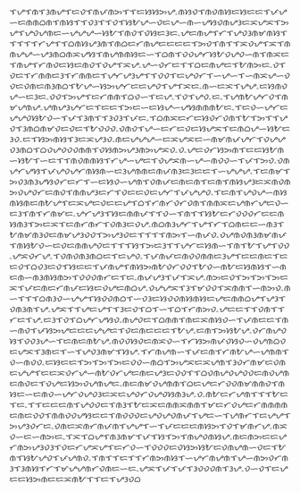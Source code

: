ᜎᜌᜎᜈᜎᜂᜈᜌᜎᜇᜏᜎᜈᜉᜈᜅᜎᜎᜇᜐᜐᜅᜌۦᜈᜐᜏᜎᜈᜏᜈᜐᜇᜐᜇᜇᜎᜉᜌᜑᜇᜈᜈᜊᜈᜎᜈᜐᜎᜎᜏᜂᜎᜎᜏᜎᜐᜀᜌᜑᜏᜇᜌᜑᜈᜑᜌᜐᜏᜈᜌᜂᜇᜁᜌᜁᜎᜅᜌᜎᜌᜏᜌᜈᜇᜑᜌᜌᜌᜑᜐᜀᜎᜈᜏᜎᜏᜐᜇᜂᜇۦᜌᜇᜈᜌᜎᜆᜎᜌᜏᜂᜈᜋᜈᜐᜎᜎᜎᜎᜎᜆᜌᜎᜎᜊᜈᜐᜌᜂᜈᜎᜈᜊᜇᜆᜈᜌᜇᜇᜇᜇᜎᜅᜏᜎᜈᜎᜎᜁᜏᜌᜎᜁᜎᜈᜈᜌᜌᜑᜌᜂᜈᜊᜈᜁᜌᜐᜎᜈᜌᜈᜈᜐᜇᜑᜎᜊᜈᜎᜏᜏᜌᜆᜐᜀᜏᜌᜏᜑᜈᜎᜈᜁᜇᜎᜈᜌᜎᜆᜈᜏᜇᜐᜇᜈᜏᜎᜏᜌᜎᜁᜌۦᜌᜑᜏᜆᜇᜎᜎᜊᜇᜈᜌᜇᜎᜀᜈᜅᜇۦᜏᜎᜏᜇᜎᜆᜈᜈᜇᜂᜎᜆᜈᜈᜇᜎᜌᜆᜌᜂᜌᜎᜎᜏᜏᜎᜇᜌᜏᜆᜎᜑᜌᜑᜎᜑᜈᜁᜌᜑᜏᜏᜇᜏᜈᜇᜈᜂᜈᜊᜎᜀᜌᜑᜐᜅᜌᜆᜇᜇᜌᜏᜎᜌᜎᜁᜇۦᜈᜑᜇᜁᜎᜌᜌۦᜇᜐᜈᜏᜌᜑᜇᜂᜇۦᜏᜏᜎᜅᜌᜎᜇᜆᜈᜈᜎᜊᜏᜑᜎᜇᜌۦᜎᜏᜎᜌᜏۦᜇۦᜎᜌᜈᜀᜌᜆᜏᜎᜈᜋᜌᜈᜌۦᜌᜈᜌᜂᜌᜆᜇᜎᜇᜇᜎᜅᜇᜑᜇᜐᜌᜑᜌᜐᜈᜈᜈᜀᜇۦᜎᜇᜏᜑᜌᜆᜇᜌᜌᜏᜐᜀᜏᜑᜎᜉᜎᜂᜈᜎᜎᜂᜏᜂᜎᜉᜇۦᜎᜊᜈᜁᜇᜆᜇᜐᜏᜆᜏᜈᜎᜀᜎᜅᜎᜎᜌᜏᜎᜂᜈᜊᜈᜋᜏᜇᜏᜇᜎᜀᜏᜏᜏۦᜏᜈᜏᜎᜌᜑᜇᜆᜇᜏᜇᜐᜌᜁᜎᜇᜈᜊᜌᜑᜐᜀᜇᜂᜏۦᜇᜎᜐᜅᜈᜐᜎᜂᜇᜁᜌᜂᜏۦᜈᜇᜌᜌᜌᜑᜇᜁᜌᜁᜇᜑᜈᜋᜈᜉᜌᜆᜎᜏᜌᜌᜏᜂᜈᜊᜎᜊᜏᜌᜏᜏᜏᜈᜈᜎᜏᜐᜈᜅᜌᜂᜈᜅᜌᜁᜏۦᜏۦᜌᜇᜏᜆᜐᜅᜈᜎᜇᜇᜐᜀᜈᜑᜐᜀᜎᜑᜇᜎᜎᜈᜏᜈᜈᜐᜎᜆᜌᜑᜌᜇᜎᜏᜌᜁᜈᜑᜌᜑᜈᜏᜏᜑᜎᜉᜎᜅᜏۦᜏᜈᜌᜆᜌᜐᜎᜉᜌᜏᜌᜆᜈᜐᜈᜑᜇᜂᜌᜈᜈᜇᜈᜉᜈᜂᜇᜂᜇᜇᜎᜑᜌᜌᜌۦᜎᜇᜈᜋᜎᜅᜏᜂᜈᜂᜌᜐᜏᜆᜇᜆᜎᜑᜇᜐᜏᜑᜌᜈᜎᜏᜈᜉᜇᜈᜇᜈᜎᜇᜈᜎᜈᜐᜌᜂᜇᜁᜈᜏᜈᜅᜏᜌᜏᜆᜇᜈᜏᜎᜈᜈᜌᜂᜇᜆᜎᜏᜇᜇᜏᜇᜌᜆᜎᜉᜌᜌᜏۦᜎᜇᜈᜎᜌᜏᜌᜑᜈᜐᜈᜐᜈᜇᜈᜀᜌᜎᜇᜁᜌᜇᜏᜇᜇᜌᜎᜊᜎᜆᜈᜆᜏᜆᜏᜈᜎᜈᜈᜁᜇᜌᜈᜆᜌᜇᜏᜑᜇᜂᜎᜈᜎᜆᜈᜋᜇۦᜌᜆᜌᜂᜎᜐᜇᜈᜈᜉᜎᜎᜏᜑᜎᜈᜎᜎᜐᜀᜇᜆᜏᜏᜏᜆᜇᜇᜈᜐᜈᜂᜎᜅᜇᜁᜎᜇᜈᜆᜈᜆᜎᜏᜈᜂᜇᜏᜌۦᜈᜊᜈᜂᜌᜆᜎᜌᜎᜆᜎᜊᜈᜇᜇᜑᜈᜂᜎᜀᜈᜋᜈᜂᜏᜇᜈᜋᜌᜂᜏᜏᜎᜅᜌᜂᜏᜇᜎᜎᜎᜎᜈᜅᜎᜑᜈᜉᜏۦᜏᜌᜈᜏᜈᜂᜈᜋᜈᜉᜎᜈᜐᜀᜏᜑᜇᜏᜇᜈᜈᜌᜏᜇᜎᜎᜎᜐᜎᜅᜇᜂᜎᜎᜌᜆᜇᜐᜈᜑᜎᜈᜎᜀᜎᜌᜎᜏᜏۦᜌᜁᜏᜆᜌۦᜎᜏᜈᜏᜈᜂᜈᜊᜇᜎᜇᜌᜏۦᜎᜉᜈᜉᜇᜈᜏᜏᜈᜈᜇᜂᜌᜎᜇᜇᜈᜇᜎᜇᜇᜏᜎᜊᜏᜂᜇᜏᜎᜐᜇᜇᜎᜉᜈᜌᜎᜈᜐᜅᜈᜀᜏᜆᜏᜏᜎᜀᜏᜑᜈᜀᜇᜐᜈᜐᜎᜑᜈᜇᜈᜑᜈᜂᜈᜐᜈᜅᜎᜏᜏᜏᜈᜆᜇᜎᜇۦᜈᜉᜌᜂᜎᜉᜎᜁᜌۦᜈᜅᜇᜏᜎᜅᜎᜅᜎᜅᜇᜁᜎᜉᜇᜈᜇᜆᜈᜉᜇᜐᜇᜏᜌᜇᜈᜊᜌۦᜏᜌᜌᜁᜎᜂᜎᜋᜏᜏᜎᜁᜈᜈᜎᜑᜈᜅᜏۦᜈᜑᜎᜎᜎᜊᜈᜂᜏᜑᜌᜌᜎᜐᜏᜏᜈᜊᜎᜑᜏᜂᜇᜐᜏᜏᜈᜐᜈᜐᜇᜌᜇᜈᜈᜊᜌᜎᜌᜂᜎᜏᜈᜂᜈᜎᜌۦᜌᜁᜎᜎᜌᜇᜌᜎᜎᜂᜇᜏᜎᜊᜎᜑᜎᜊᜎᜆᜈᜅᜏۦᜌᜇᜇᜎᜎᜏᜈᜎᜎᜆᜇᜎᜌۦᜇᜂᜎᜏᜎᜊᜌᜆᜌᜐᜏۦᜈᜌᜏᜇᜎᜊᜈᜈᜎᜈᜇᜁᜈᜐᜏᜑᜎᜉᜈᜇᜇᜎᜈᜑᜈᜏᜎᜉᜐᜅᜌᜇᜇᜇᜌᜌᜇᜎᜏᜇᜈᜇᜇᜇᜎᜀᜌۦᜇᜈᜎᜅᜐᜀᜌۦᜏᜆᜈᜌᜏᜐᜎᜏᜏᜂᜌᜑᜎᜇᜈᜇᜈᜀᜌۦᜈᜏᜏᜐᜏᜇᜈᜁᜏᜑᜎᜆᜐᜅᜈᜉᜏᜐᜏᜑᜏᜌᜈᜊᜏᜇᜌᜁᜎᜂᜈᜇᜎᜑᜎᜌᜏᜂᜈᜋᜎᜐᜌۦᜎᜆᜈᜌᜈᜑᜎᜉᜇᜈᜎᜆᜈᜀᜌᜑᜌᜈᜈᜎᜏᜑᜈᜏᜏۦᜇᜐᜇᜇᜎᜅᜎᜅᜎᜅᜇᜏᜏᜑᜈᜊᜎᜅᜌᜁᜇᜁᜌᜈᜎᜂᜏᜆᜈᜋᜇᜏᜈᜇᜌᜌᜎᜇᜇᜁᜏᜆᜌᜑᜈᜀᜏᜆᜌᜇᜈᜇᜌᜂᜇᜏᜏᜎᜎᜊᜏᜈᜌᜏᜌᜏᜏᜇᜈᜏᜌᜈᜇᜈᜏᜇᜎᜏᜌᜇᜐᜅᜏᜌᜈᜌᜇۦᜈᜇᜈᜋᜏᜌᜈᜈᜎᜊᜇᜌᜇᜆᜏᜏᜈᜋᜈᜈᜏᜎᜈᜐᜇᜑᜇᜈᜏᜑᜌᜆᜏᜌᜏᜂᜇᜁᜇᜌᜏᜆᜏᜌᜏᜐᜈᜂᜌۦᜏۦᜈᜀᜇᜆᜌᜈᜎᜎᜎᜀᜇᜎᜇۦᜎᜎᜇᜇᜇᜈᜎᜌᜏᜏᜇᜎᜈᜂᜎᜀᜇᜁᜇᜈᜈᜁᜈᜈᜎᜋᜇᜆᜏᜌᜇᜆᜈᜈᜈᜈᜇᜈᜇᜏᜏᜎᜈᜈᜏᜏᜌᜐᜇᜇᜎᜈᜏᜏᜏᜇᜌᜏᜌᜏᜈᜉᜎᜌᜇᜑᜎᜌᜈᜆᜎᜇᜌᜌᜎᜅᜌᜂᜏᜆᜇۦᜏᜈᜇᜁᜈᜆᜈᜉᜈᜎᜌᜌᜎᜑᜎᜉᜇᜇᜇᜈᜐᜅᜎᜏᜎᜋᜈᜆᜌۦᜈᜁᜏᜑᜇᜑᜈᜅᜇۦᜎᜁᜎᜊᜌᜎᜈᜂᜈᜋᜎᜉᜎᜐᜎᜅᜎᜈᜌᜏᜈᜐᜌۦᜈᜇᜈᜅᜇᜇᜌᜆᜈᜅᜌᜂᜏᜂᜎᜏᜇᜆᜌᜁᜌᜎᜇᜆᜏᜑᜎᜏᜏᜏᜇᜏᜐᜅᜐᜀᜇᜏᜈᜌᜈᜑᜏᜇᜎᜀᜈᜎᜐᜀᜌᜏᜎᜉᜌᜈᜏۦᜎᜈᜎᜎᜇᜎᜎᜆᜈᜅᜈᜐᜎᜑᜌᜆᜈᜌᜈᜎᜌᜑᜈᜅᜏᜆᜈᜂᜎᜂᜈᜐᜎᜆᜎᜋᜌᜌᜈᜆᜏᜈᜇᜑᜇۦᜌᜁᜎᜉᜎᜉᜎᜂᜏᜏᜏᜈᜎᜂᜌۦᜏᜑᜏᜎᜇᜌᜇᜇᜐᜅᜈᜇᜇᜁᜈᜀᜎᜎᜇᜎᜌᜂᜏᜊ
